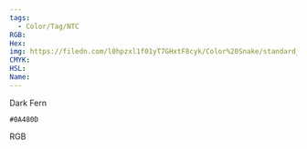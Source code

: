 ```yaml
---
tags:
  - Color/Tag/NTC
RGB:
Hex:
img: https://filedn.com/l0hpzxl1f01yT7GHxtF8cyk/Color%20Snake/standard_csv_to_svg/0A480D.svg
CMYK:
HSL:
Name:
---
```

Dark Fern
```palette
#0A480D
```
RGB
